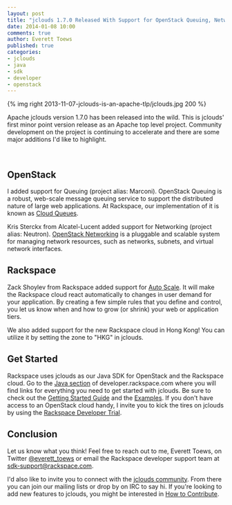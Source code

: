 ```yaml
---
layout: post
title: "jclouds 1.7.0 Released With Support for OpenStack Queuing, Networks, and Rackspace Auto Scale"
date: 2014-01-08 10:00
comments: true
author: Everett Toews
published: true
categories:
- jclouds
- java
- sdk
- developer
- openstack
---
```

{% img right 2013-11-07-jclouds-is-an-apache-tlp/jclouds.jpg 200 %}

Apache jclouds version 1.7.0 has been released into the wild. This is jclouds' first minor point version release as an Apache top level project. Community development on the project is continuing to accelerate and there are some major additions I'd like to highlight. 

<br/>

<!-- more -->

## OpenStack

I added support for Queuing (project alias: Marconi). OpenStack Queuing is a robust, web-scale message queuing service to support the distributed nature of large web applications. At Rackspace, our implementation of it is known as [Cloud Queues](http://www.rackspace.com/cloud/queues/).

Kris Sterckx from Alcatel-Lucent added support for Networking (project alias: Neutron). [OpenStack Networking](http://www.openstack.org/software/openstack-networking/) is a pluggable and scalable system for managing network resources, such as networks, subnets, and virtual network interfaces. 

## Rackspace

Zack Shoylev from Rackspace added support for [Auto Scale](http://www.rackspace.com/cloud/auto-scale/). It will make the Rackspace cloud react automatically to changes in user demand for your application. By creating a few simple rules that you define and control, you let us know when and how to grow (or shrink) your web or application tiers.

We also added support for the new Rackspace cloud in Hong Kong! You can utilize it by setting the zone to "HKG" in jclouds.

## Get Started

Rackspace uses jclouds as our Java SDK for OpenStack and the Rackspace cloud. Go to the [Java section](http://developer.rackspace.com/#java) of developer.rackspace.com where you will find links for everything you need to get started with jclouds. Be sure to check out the [Getting Started Guide](http://jclouds.apache.org/guides/rackspace/) and the [Examples](https://github.com/jclouds/jclouds-examples/tree/master/rackspace). If you don't have access to an OpenStack cloud handy, I invite you to kick the tires on jclouds by using the [Rackspace Developer Trial](http://developer.rackspace.com/devtrial/).

## Conclusion

Let us know what you think! Feel free to reach out to me, Everett Toews, on Twitter [@everett_toews](https://twitter.com/everett_toews) or email the Rackspace developer support team at [sdk-support@rackspace.com](mailto:sdk-support@rackspace.com).

I'd also like to invite you to connect with the [jclouds community](http://jclouds.apache.org/community/). From there you can join our mailing lists or drop by on IRC to say hi. If you're looking to add new features to jclouds, you might be interested in [How to Contribute](https://wiki.apache.org/jclouds/How%20to%20Contribute).
